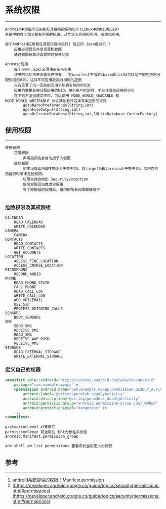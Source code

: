 # 系统权限

------------------------

```android
Android中的每个应用都有其独特的系统标识(Linux中的UID和GID)
系统中的各个部分都有不同的标识，从而区分应用和应用，系统和应用。

每个Android应用都在进程沙盒中进行( 独立的 Java虚拟机 )
	应用必须显示共享资源和数据
	通过权限获取沙盒提供的额外功能
	
Android应用
	每个应用(.apk)必须使用证书签署
	证书的私钥由开发者自己持有	在manifest中指定sharedUserId可以给不同的应用分配相同的UID。这样不同应用被视为相同的应用
	只有签署了同一签名的应用才能拥有相同的UID
	应用的数据会被分配应用的UID，用于用户的识别，不允许其他应用的访问
	在下列方法创建文件时，可以使用 MODE_WORLD_READABLE 和 MODE_WORLD_WRITEABLE 允许其他软件包读写本应用的文件
		getSharedPreferences(String,int)
		openFileOutput(String,int)
		openOrCreateDatabase(String,int,SQLiteDatabase.CursorFactory)

```

## 使用权限

--------------------------------------------

```android
使用权限
	正常权限
		声明后系统会自动授予的权限
	危险权限			
		如果设备运行API等级大于等于23，且targetSdkVersion大于等于23，需用在应用运行时请求危险权限。
		权限失效会抛出 SecurityException
		危险权限回归类成权限组
		有了权限组的权限后，组内的所有权限都被授予
		
```

### 危险权限及其权限组

```android
CALENDAR
	READ_CALENDAR
	WRITE_CALENDAR
CAMERA
	CAMERA
CONTACTS
	READ_CONTACTS
	WRITE_CONTACTS
	GET_ACCOUNTS
LOCATION
	ACCESS_FINE_LOCATION
	ACCESS_COARSE_LOCATION
MICROPHONE
	RECORD_AUDIO
PHONE
	READ_PHONE_STATE
	CALL_PHONE
	READ_CALL_LOG
	WRITE_CALL_LOG
	ADD_VOICEMAIL
	USE_SIP
	PROCESS_OUTGOING_CALLS
SENSORS
	BODY_SENSORS
SMS
	SEND_SMS
	RECEIVE_SMS
	READ_SMS
	RECEIVE_WAP_PUSH
	RECEIVE_MMS
STORAGE
	READ_EXTERNAL_STORAGE
	WRITE_EXTERNAL_STORAGE
```

### 定义自己的权限

```xml
<manifest xmlns:android="http://schemas.android.com/apk/res/android"
    package="com.example.myapp" >
    <permission android:name="com.example.myapp.permission.DEADLY_ACTIVITY"
        android:label="@string/permlab_deadlyActivity"
        android:description="@string/permdesc_deadlyActivity"
        android:permissionGroup="android.permission-group.COST_MONEY"
        android:protectionLevel="dangerous" />
    ...
</manifest>
```

```android
protectionLevel 必要属性
permissionGroup 可选属性 默认为标准系统组 android.Manifest.permission_group

adb shell pm list permissions 查看系统当前定义的权限
```

## 参考

-----------------------------------------------

1. [android系统提供的权限：Manifest.permission](https://developer.android.google.cn/reference/android/Manifest.permission.html)
2. [https://developer.android.google.cn/guide/topics/security/permissions.html#permissions](https://developer.android.google.cn/guide/topics/security/permissions.html#permissions)